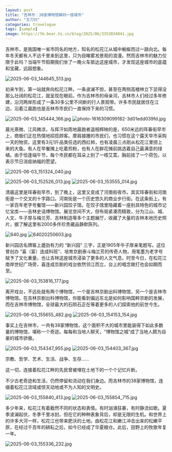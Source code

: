 ```yaml
---
layout: post
title: "吉林市：38座博物馆解码一座城市"
author: "文刀刘"
categories: travelogue
tags: [sample]
image: https://fm.bear.hi.cn/blog/2025/06/3353834841.jpg
---
```


吉林市，是我国唯一省市同名的地方，知名的松花江从城中蜿蜒而过一路向北。每年冬天都有人不远千里来到这里，只为目睹雾凇景观的浪漫。然而吉林市的魅力仅限于此吗？当端午节假期我们坐了一晚火车抵达这座城市，才发现这座城市的底蕴和宝藏，远超想象。

![2025-06-03_144645_513.jpg][1]

初来乍到，第一站就奔向松花江畔。一条波澜不惊，甚至在两侧高楼林立下显得没那么壮阔的松花江，就呈现在眼前。作为吉林市的母亲河，吉林市人们经过多年修建，沿河两岸形成了一条30多公里不间断的行人景观带。许多市民就居住在江边，沿着江晨跑也是吉林市市民们一直保持下来的习惯。

![2025-06-03_145444_166.jpg][2]
![photo-1616309099182-3d01edd039fd.jpg][3]

晨光熹微、江风微凉，与挥汗如雨地晨跑者遥相辉映的是，650米远的珲春街早市上，商贩们正在热情地招揽顾客。摩肩接踵的市民们，也习惯在这个露天早市采购一天的物资。这里有3元1斤品类任选的西红柿，也有凌晨三点刚从松花江里捞上来的大鱼。有人在早餐摊上吃着煎粉，也有人在鲜花摊前挑选着自己最满意的绿植。由于恰逢端午节，每个市民都在耳朵上别了一绺艾蒿，胸前挂了一个荷包，以表示节日消疫纳福的愿望。

![2025-06-03_151324_040.jpg][4]

![2025-06-03_152526_013.jpg][5]
![2025-06-03_153555_014.jpg][6]


清晨这里是珲春街早市，到了晚上，这里又变成了河南街夜市。其实珲春街和河南街是一个交叉的十字路口。河南街是一个历史悠久的商业步行街。在这条街上，有一家百年老字号餐馆——新兴园饺子馆。在饺子馆里隐藏着一座别具特色的城市记忆宝库——吉林史话博物馆。展览空间不大，但布局紧凑而精致，分为江山、城、人文、牛子厚与梅兰芳、吉林制造等多个主题展厅，收藏了大量的吉林本地历史照片，据了解这里有2000多件珍贵藏品静默陈列。

![640.jpg][7]
![64020250603.jpg][8]

新兴园店名牌匾上遒劲有力的 “新兴园” 三字，正是1905年牛子厚亲笔题写。这位曾创办 “喜（富）连成科班”、培育京剧泰斗梅兰芳的传奇人物，用笔墨为老字号赋予了文化重量，也让吉林这座城市浸染了更多的人文气息。时至今日，在松花江南岸世纪广场旁，喜连成京剧的戏台依然邻江而立，台上的唱念做打也会如期而至。

![2025-06-03_153816_177.jpg][9]

离开戏台，不远处就有两个博物馆，一个是吉林京剧出科博物馆，另一个是吉林市博物馆。在吉林京剧出科博物馆，你能看到偏远东北是如何影响国粹京剧的发展，而在吉林市博物馆，全球最大的石陨石正在等着更多的人们探索他的前世今生。

![2025-06-03_155655_482.jpg][10]
![2025-06-03_154153_154.jpg][11]

事实上在吉林市，一共有38家博物馆，这个面积不大的城市里能装得下如此多数量的博物馆，堪称一个奇迹。每每和当地人聊天，“博物馆之城”成了当地人颇为自豪的城市骄傲。

![2025-06-03_154347_955.jpg][12]
![2025-06-03_154403_367.jpg][13]

宗教、哲学、艺术、生活、战争、生存……

这一切，连接着松花江畔的先民曾被埋在土地下的一个个记忆片断。

不少古老奇迹和生活，仍然停留和流动在我们身边。而吉林市的38家博物馆，连缀着松花江流域或惊天动地或不为人知的文明史。

![2025-06-03_155840_413.jpg][14]
![2025-06-03_155854_715.jpg][15]

多少年来，松花江有着截然不同的状态和表情。有时汹涌狂暴，有时静流如歌。夏季波澜起伏，冬季千里冰封。但在它的种种表象背后，却是无限的生机。和世界上的许多大河一样，松花江也带来肥沃的土地。由松花江和嫩江冲击出来的松嫩平原，在经过千百年的耕耘之后，如今已经成了华夏粮仓。此后，田野上的牧歌年复一年。

![2025-06-03_155336_232.jpg][16]


  [1]: https://fm.bear.hi.cn/blog/2025/06/2836637030.jpg
  [2]: https://fm.bear.hi.cn/blog/2025/06/3353834841.jpg
  [3]: https://fm.bear.hi.cn/blog/2025/06/1746490506.jpg
  [4]: https://fm.bear.hi.cn/blog/2025/06/1125025616.jpg
  [5]: https://fm.bear.hi.cn/blog/2025/06/3208351058.jpg
  [6]: https://fm.bear.hi.cn/blog/2025/06/362124835.jpg
  [7]: https://fm.bear.hi.cn/blog/2025/06/1472613557.jpg
  [8]: https://fm.bear.hi.cn/blog/2025/06/4051371335.jpg
  [9]: https://fm.bear.hi.cn/blog/2025/06/1018882779.jpg
  [10]: https://fm.bear.hi.cn/blog/2025/06/3963213707.jpg
  [11]: https://fm.bear.hi.cn/blog/2025/06/1791745735.jpg
  [12]: https://fm.bear.hi.cn/blog/2025/06/3231226381.jpg
  [13]: https://fm.bear.hi.cn/blog/2025/06/2656527714.jpg
  [14]: https://fm.bear.hi.cn/blog/2025/06/849488019.jpg
  [15]: https://fm.bear.hi.cn/blog/2025/06/1153818241.jpg
  [16]: https://fm.bear.hi.cn/blog/2025/06/3510418355.jpg